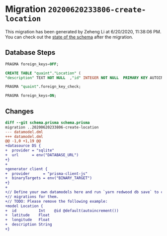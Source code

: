 # Migration `20200620233806-create-location`

This migration has been generated by Zeheng Li at 6/20/2020, 11:38:06 PM.
You can check out the [state of the schema](./schema.prisma) after the migration.

## Database Steps

```sql
PRAGMA foreign_keys=OFF;

CREATE TABLE "quaint"."Location" (
"description" TEXT NOT NULL  ,"id" INTEGER NOT NULL  PRIMARY KEY AUTOINCREMENT,"latitude" REAL NOT NULL  ,"longitude" REAL NOT NULL  )

PRAGMA "quaint".foreign_key_check;

PRAGMA foreign_keys=ON;
```

## Changes

```diff
diff --git schema.prisma schema.prisma
migration ..20200620233806-create-location
--- datamodel.dml
+++ datamodel.dml
@@ -1,0 +1,19 @@
+datasource DS {
+  provider = "sqlite"
+  url      = env("DATABASE_URL")
+}
+
+generator client {
+  provider      = "prisma-client-js"
+  binaryTargets = env("BINARY_TARGET")
+}
+
+// Define your own datamodels here and run `yarn redwood db save` to create
+// migrations for them.
+// TODO: Please remove the following example:
+model Location {
+  id          Int    @id @default(autoincrement())
+  latitude    Float
+  longitude   Float
+  description String
+}
```


